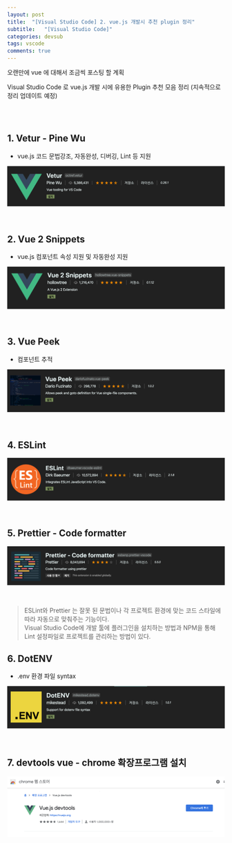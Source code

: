 ```yaml
---
layout: post
title:  "[Visual Studio Code] 2. vue.js 개발시 추천 plugin 정리"
subtitle:   "[Visual Studio Code]"
categories: devsub
tags: vscode
comments: true
---
```


오랜만에 vue 에 대해서 조금씩 포스팅 할 계획

Visual Studio Code 로 vue.js 개발 시에 유용한 Plugin 추천 모음 정리
(지속적으로 정리 업데이트 예정)

<br><br>



## 1. Vetur - Pine Wu

- vue.js 코드 문법강조, 자동완성, 디버깅, Lint 등 지원 

[![vscode-s1](/assets/img/2020/08/vue_plugin1_vetur.png)]()

<br>


## 2. Vue 2 Snippets

- vue.js 컴포넌트 속성 지원 및 자동완성 지원

[![vscode-s2](/assets/img/2020/08/vue_plugin2_vue2snippets.png)]()

<br>


## 3. Vue Peek

- 컴포넌트 추적

[![vscode-s3](/assets/img/2020/08/vue_plugin3_vuepeek.png)]()

<br>


## 4. ESLint

[![vscode-s4](/assets/img/2020/08/vue_plugin4_eslint.png)]()

<br>


## 5. Prettier - Code formatter

[![vscode-s5](/assets/img/2020/08/vue_plugin5_prettier.png)]()

<br>


> ESLint와 Prettier 는 잘못 된 문법이나 각 프로젝트 환경에 맞는 코드 스타일에 따라 자동으로 맞춰주는 기능이다.
<br>Visual Studio Code에 개발 툴에 플러그인을 설치하는 방법과 NPM을 통해 Lint 설정파일로 프로젝트를 관리하는 방법이 있다. 


## 6. DotENV

- .env 환경 파일 syntax

[![vscode-s6](/assets/img/2020/08/vue_plugin6_DotENV.png)]()

<br>


## 7. devtools vue - chrome 확장프로그램 설치

[![vscode-s7](/assets/img/2020/08/vue_plugin7_devtoolsVue.png)]()







